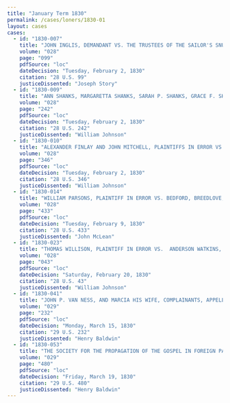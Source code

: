 ```yaml
---
title: "January Term 1830"
permalink: /cases/loners/1830-01
layout: cases
cases:
  - id: "1830-007"
    title: "JOHN INGLIS, DEMANDANT VS. THE TRUSTEES OF THE SAILOR'S SNUG HARBOUR IN THE CITY OF NEW YORK"
    volume: "028"
    page: "099"
    pdfSource: "loc"
    dateDecision: "Tuesday, February 2, 1830"
    citation: "28 U.S. 99"
    justiceDissented: "Joseph Story"
  - id: "1830-009"
    title: "ANN SHANKS, MARGARETTA SHANKS, SARAH P. SHANKS, GRACE F. SHANKS, AND ELIZA SHANKS, (APPELLANTS BELOW) PLAINTIFFS IN ERROR VS. ABRAHAM DUPONT AND JANE HIS WIFE, DANIEL PEPPER AND ANN PEPPER, DEFENDANTS IN ERROR"
    volume: "028"
    page: "242"
    pdfSource: "loc"
    dateDecision: "Tuesday, February 2, 1830"
    citation: "28 U.S. 242"
    justiceDissented: "William Johnson"
  - id: "1830-010"
    title: "ALEXANDER FINLAY AND JOHN MITCHELL, PLAINTIFFS IN ERROR VS. WILLIAM KING'S LESSEE"
    volume: "028"
    page: "346"
    pdfSource: "loc"
    dateDecision: "Tuesday, February 2, 1830"
    citation: "28 U.S. 346"
    justiceDissented: "William Johnson"
  - id: "1830-014"
    title: "WILLIAM PARSONS, PLAINTIFF IN ERROR VS. BEDFORD, BREEDLOVE, AND ROBESON, DEFENDANTS"
    volume: "028"
    page: "433"
    pdfSource: "loc"
    dateDecision: "Tuesday, February 9, 1830"
    citation: "28 U.S. 433"
    justiceDissented: "John McLean"
  - id: "1830-023"
    title: "THOMAS WILLISON, PLAINTIFF IN ERROR VS.  ANDERSON WATKINS, DEFENDANT IN ERROR"
    volume: "028"
    page: "043"
    pdfSource: "loc"
    dateDecision: "Saturday, February 20, 1830"
    citation: "28 U.S. 43"
    justiceDissented: "William Johnson"
  - id: "1830-041"
    title: "JOHN P. VAN NESS, AND MARCIA HIS WIFE, COMPLAINANTS, APPELLANTS VS. THE MAYOR, ALDERMEN, AND BOARD OF COMMON COUNCIL OF THE CITY OF WASHINGTON, AND THE UNITED STATES OF AMERICA, DEFENDANTS"
    volume: "029"
    page: "232"
    pdfSource: "loc"
    dateDecision: "Monday, March 15, 1830"
    citation: "29 U.S. 232"
    justiceDissented: "Henry Baldwin"
  - id: "1830-053"
    title: "THE SOCIETY FOR THE PROPAGATION OF THE GOSPEL IN FOREIGN PARTS PLAINTIFFS VS. THE TOWN OF PAWLET AND OZIAS CLARKE"
    volume: "029"
    page: "480"
    pdfSource: "loc"
    dateDecision: "Friday, March 19, 1830"
    citation: "29 U.S. 480"
    justiceDissented: "Henry Baldwin"
---
```

